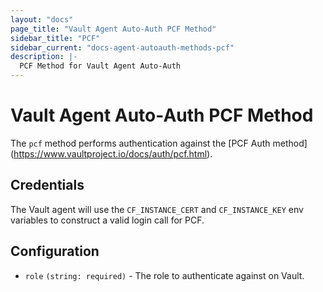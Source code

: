 ```yaml
---
layout: "docs"
page_title: "Vault Agent Auto-Auth PCF Method"
sidebar_title: "PCF"
sidebar_current: "docs-agent-autoauth-methods-pcf"
description: |-
  PCF Method for Vault Agent Auto-Auth
---
```


# Vault Agent Auto-Auth PCF Method

The `pcf` method performs authentication against the [PCF Auth 
method] (https://www.vaultproject.io/docs/auth/pcf.html).

## Credentials

The Vault agent will use the `CF_INSTANCE_CERT` and `CF_INSTANCE_KEY` env variables to
construct a valid login call for PCF.

## Configuration

- `role` `(string: required)` - The role to authenticate against on Vault.
